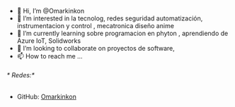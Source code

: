 - 👋 Hi, I’m @Omarkinkon 
- 👀 I’m interested in  la tecnolog,  redes  seguridad automatización, instrumentacion y control , mecatronica diseño anime
- 🌱 I’m currently learning  sobre programacion en phyton , aprendiendo de Azure  IoT, Solidworks
- 💞️ I’m looking to collaborate on proyectos  de software, 
- 📫 How to reach me ...

###### * Redes:*
- GitHub: [Omarkinkon](https://github.com/Omarkinkon)

<!---
Omarkinkon/Omarkinkon is a ✨ special ✨ repository because its `README.md` (this file) appears on your GitHub profile.
You can click the Preview link to take a look at your changes.
--->
